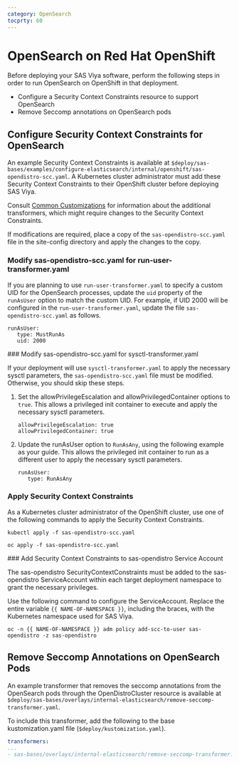 ```yaml
---
category: OpenSearch
tocprty: 60
---
```


# OpenSearch on Red Hat OpenShift

Before deploying your SAS Viya software, perform the following steps in order to run OpenSearch on OpenShift in that deployment.

* Configure a Security Context Constraints resource to support OpenSearch
* Remove Seccomp annotations on OpenSearch pods

## Configure Security Context Constraints for OpenSearch

An example Security Context Constraints is available at `$deploy/sas-bases/examples/configure-elasticsearch/internal/openshift/sas-opendistro-scc.yaml`.
A Kubernetes cluster administrator must add these Security Context Constraints to their OpenShift cluster before deploying SAS Viya.

Consult [Common Customizations](https://documentation.sas.com/?cdcId=itopscdc&cdcVersion=default&docsetId=dplyml0phy0dkr&docsetTarget=n08u2yg8tdkb4jn18u8zsi6yfv3d.htm#p1hvb150qa9z0pn1i4h5joqv2qmc) 
for information about the additional transformers, which might require changes to the Security Context Constraints. 

If modifications are required, place a copy of the `sas-opendistro-scc.yaml` file in the site-config directory and apply the changes to the copy.

### Modify sas-opendistro-scc.yaml for run-user-transformer.yaml

If you are planning to use `run-user-transformer.yaml` to specify a custom UID for the OpenSearch processes, update the `uid` property of the `runAsUser` option to match the custom UID. For example, if UID 2000 will be configured in the `run-user-transformer.yaml`, update the file `sas-opendistro-scc.yaml` as follows.

```
runAsUser:
   type: MustRunAs
   uid: 2000
```

### Modify sas-opendistro-scc.yaml for sysctl-transformer.yaml

If your deployment will use `sysctl-transformer.yaml` to apply the necessary sysctl parameters, the `sas-opendistro-scc.yaml` file must be modified. 
Otherwise, you should skip these steps.

1. Set the allowPrivilegeEscalation and allowPrivilegedContainer options to `true`. This allows a privileged init container to execute and apply the necessary sysctl parameters.

   ```
   allowPrivilegeEscalation: true
   allowPrivilegedContainer: true
   ```

2. Update the runAsUser option to `RunAsAny`, using the following example as your guide. This allows the privileged init container to run as a different user to apply the necessary sysctl parameters.

   ```
   runAsUser:
      type: RunAsAny
   ```

### Apply Security Context Constraints

As a Kubernetes cluster administrator of the OpenShift cluster, use one of the following commands to apply the Security Context Constraints.

```
kubectl apply -f sas-opendistro-scc.yaml
```

```
oc apply -f sas-opendistro-scc.yaml
```

### Add Security Context Constraints to sas-opendistro Service Account

The sas-opendistro SecurityContextConstraints must be added to the sas-opendistro ServiceAccount within each target deployment namespace to grant the
necessary privileges.

Use the following command to configure the ServiceAccount. Replace the entire variable `{{ NAME-OF-NAMESPACE }}`, including the braces,
with the Kubernetes namespace used for SAS Viya.

```
oc -n {{ NAME-OF-NAMESPACE }} adm policy add-scc-to-user sas-opendistro -z sas-opendistro
```

## Remove Seccomp Annotations on OpenSearch Pods

An example transformer that removes the seccomp annotations from the OpenSearch pods through the OpenDistroCluster 
resource is available at `$deploy/sas-bases/overlays/internal-elasticsearch/remove-seccomp-transformer.yaml`.

To include this transformer, add the following to the base kustomization.yaml file (`$deploy/kustomization.yaml`).

   ```yaml
   transformers:
   ...
   - sas-bases/overlays/internal-elasticsearch/remove-seccomp-transformer.yaml
   ```
